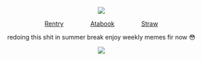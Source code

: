 <div id="header" align="center">

![](https://komarev.com/ghpvc/?username=destroy-boys&style=plastic&color=lightgrey&label=_b꧞re_&base=1000)

<div id="header" align="center">

[Rentry](https://rentry.co/megz)⠀⠀⠀⠀⠀⠀[Atabook](https://lufeng.atabook.org/)⠀⠀⠀⠀⠀⠀[Straw](https://4megz.straw.page)


redoing this shit in summer break enjoy weekly memes fir now 😳

<div id="header" align="center">

![](https://i.postimg.cc/3JQvtr4H/canon.jpg)
